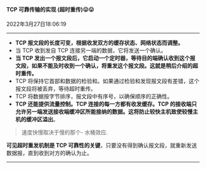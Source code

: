 #### TCP 可靠传输的实现  (超时重传)😛😛

2022年3月27日18:06:19

---

- **TCP 报文段的长度可变，根据收发双方的缓存状态、网络状态而调整。**
- 当 TCP 收到发自 TCP 连接另一端的数据，它将发送一个确认。
- **当 TCP 发出一个报文段后，它启动一个定时器，等待目的端确认收到这个报文段，如果不能及时收到一个确认，将重发这个报文段。这就是稍后介绍的超时重传。**
- TCP 将保持它首部和数据的检验和。如果通过检验和发现报文段有差错，这个报文段将被丢弃，等待超时重传。
- TCP 将数据按字节排序，报文段中有序号，以确保顺序的正确性。
- **TCP 还能提供流量控制。TCP 连接的每一方都有收发缓存。TCP 的接收端只允许另一端发送接收端缓冲区所能接纳的数据。这将防止较快主机致使较慢主机的缓冲区溢出**。

> 速度快慢取决于慢的那个- 水桶效应.

**可见超时重发机制是 TCP 可靠性的关键**，只要没有得到确认报文段，就重新发送数据报，直到收到对方的确认为止。 

****


